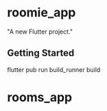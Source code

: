 # roomie_app

"A new Flutter project."

## Getting Started

 flutter pub run build_runner build
# rooms_app
